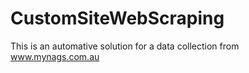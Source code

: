 # CustomSiteWebScraping
This is an automative solution for a data collection from www.mynags.com.au
